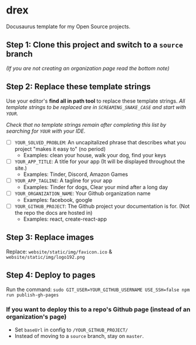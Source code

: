 # drex

Docusaurus template for my Open Source projects.

## Step 1: Clone this project and switch to a `source` branch

_(If you are not creating an organization page read the bottom note)_

## Step 2: Replace these template strings

Use your editor's **find all in path tool** to replace these template strings.
_All template strings to be replaced are in `SCREAMING_SNAKE_CASE` and start with `YOUR`._

_Check that no template strings remain after completing this list by searching for `YOUR` with your IDE._

- [ ] `YOUR_SOLVED_PROBLEM`: An uncapitalized phrase that describes what you project "makes it easy to" (no period)
  - Examples: clean your house, walk your dog, find your keys
- [ ] `YOUR_APP_TITLE`: A title for your app (It will be displayed throughout the site.)
  - Examples: Tinder, Discord, Amazon Games
- [ ] `YOUR_APP_TAGLINE`: A tagline for your app
  - Examples: Tinder for dogs, Clear your mind after a long day
- [ ] `YOUR_ORGANIZATION_NAME`: Your Github organization name
  - Examples: facebook, google
- [ ] `YOUR_GITHUB_PROJECT`: The Github project your documentation is for. (Not the repo the docs are hosted in)
  - Examples: react, create-react-app

## Step 3: Replace images

Replace: `website/static/img/favicon.ico` & `website/static/img/logo192.png`

## Step 4: Deploy to pages

Run the command: `sudo GIT_USER=YOUR_GITHUB_USERNAME USE_SSH=false npm run publish-gh-pages`

### If you want to deploy this to a repo's Github page (instead of an organization's page)

- Set `baseUrl` in config to `/YOUR_GITHUB_PROJECT/`
- Instead of moving to a `source` branch, stay on `master`.
